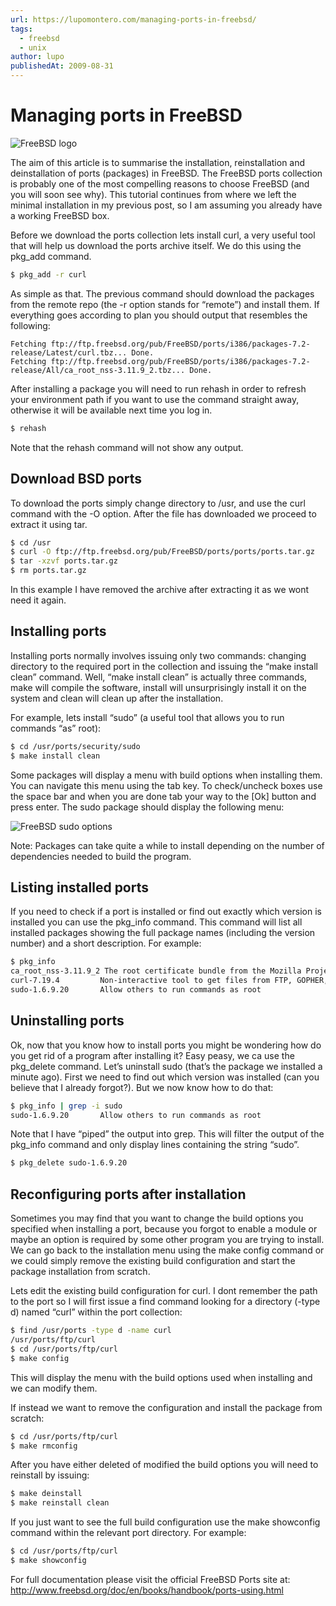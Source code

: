 ```yaml
---
url: https://lupomontero.com/managing-ports-in-freebsd/
tags:
  - freebsd
  - unix
author: lupo
publishedAt: 2009-08-31
---
```


# Managing ports in FreeBSD

![FreeBSD logo](https://user-images.githubusercontent.com/110297/38502017-f4b9aa76-3bd3-11e8-8bf2-3f156b30324f.png)

The aim of this article is to summarise the installation, reinstallation and deinstallation of ports (packages) in FreeBSD. The FreeBSD ports collection is
probably one of the most compelling reasons to choose FreeBSD (and you will soon
	see why). This tutorial continues from where we left the minimal installation
	in my previous post, so I am assuming you already have a working FreeBSD box.


Before we download the ports collection lets install curl, a very useful tool
that will help us download the ports archive itself. We do this using the
pkg_add command.

```sh
$ pkg_add -r curl
```

As simple as that. The previous command should download the packages from the
remote repo (the -r option stands for “remote”) and install them. If everything
goes according to plan you should output that resembles the following:

```
Fetching ftp://ftp.freebsd.org/pub/FreeBSD/ports/i386/packages-7.2-release/Latest/curl.tbz... Done.
Fetching ftp://ftp.freebsd.org/pub/FreeBSD/ports/i386/packages-7.2-release/All/ca_root_nss-3.11.9_2.tbz... Done.
```

After installing a package you will need to run rehash in order to refresh your
environment path if you want to use the command straight away, otherwise it will
be available next time you log in.

```sh
$ rehash
```

Note that the rehash command will not show any output.

## Download BSD ports

To download the ports simply change directory to /usr, and use the curl command
with the -O option. After the file has downloaded we proceed to extract it using
tar.

```sh
$ cd /usr
$ curl -O ftp://ftp.freebsd.org/pub/FreeBSD/ports/ports/ports.tar.gz
$ tar -xzvf ports.tar.gz
$ rm ports.tar.gz
```

In this example I have removed the archive after extracting it as we wont need
it again.

## Installing ports

Installing ports normally involves issuing only two commands: changing directory
to the required port in the collection and issuing the “make install clean”
command. Well, “make install clean” is actually three commands, make will
compile the software, install will unsurprisingly install it on the system and
clean will clean up after the installation.

For example, lets install “sudo” (a useful tool that allows you to run commands
“as” root):

```sh
$ cd /usr/ports/security/sudo
$ make install clean
```

Some packages will display a menu with build options when installing them. You
can navigate this menu using the tab key. To check/uncheck boxes use the space
bar and when you are done tab your way to the [Ok] button and press enter. The
sudo package should display the following menu:

![FreeBSD sudo options](https://user-images.githubusercontent.com/110297/38502018-f4d3d2c0-3bd3-11e8-94fe-64479231ed76.png)

Note: Packages can take quite a while to install depending on the number of
dependencies needed to build the program.

## Listing installed ports

If you need to check if a port is installed or find out exactly which version is
installed you can use the pkg_info command. This command will list all installed
packages showing the full package names (including the version number) and a
short description. For example:

```sh
$ pkg_info
ca_root_nss-3.11.9_2 The root certificate bundle from the Mozilla Project
curl-7.19.4         Non-interactive tool to get files from FTP, GOPHER, HTTP(S)
sudo-1.6.9.20       Allow others to run commands as root
```

## Uninstalling ports

Ok, now that you know how to install ports you might be wondering how do you get
rid of a program after installing it? Easy peasy, we ca use the pkg_delete
command. Let’s uninstall sudo (that’s the package we installed a minute ago).
First we need to find out which version was installed (can you believe that I
already forgot?). But we now know how to do that:

```sh
$ pkg_info | grep -i sudo
sudo-1.6.9.20       Allow others to run commands as root
```

Note that I have “piped” the output into grep. This will filter the output of
the pkg_info command and only display lines containing the string “sudo”.

```sh
$ pkg_delete sudo-1.6.9.20
```

## Reconfiguring ports after installation

Sometimes you may find that you want to change the build options you specified
when installing a port, because you forgot to enable a module or maybe an option
is required by some other program you are trying to install. We can go back to
the installation menu using the make config command or we could simply remove
the existing build configuration and start the package installation from scratch.

Lets edit the existing build configuration for curl. I dont remember the path to
the port so I will first issue a find command looking for a directory (-type d)
named “curl” within the port collection:

```sh
$ find /usr/ports -type d -name curl
/usr/ports/ftp/curl
$ cd /usr/ports/ftp/curl
$ make config
```

This will display the menu with the build options used when installing and we
can modify them.

If instead we want to remove the configuration and install the package from
scratch:

```sh
$ cd /usr/ports/ftp/curl
$ make rmconfig
```

After you have either deleted of modified the build options you will need to
reinstall by issuing:

```sh
$ make deinstall
$ make reinstall clean
```

If you just want to see the full build configuration use the make showconfig
command within the relevant port directory. For example:

```sh
$ cd /usr/ports/ftp/curl
$ make showconfig
```

For full documentation please visit the official FreeBSD Ports site at:
http://www.freebsd.org/doc/en/books/handbook/ports-using.html
